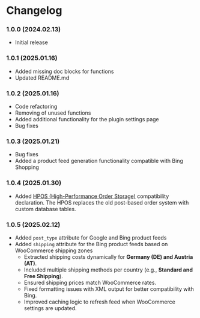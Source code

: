 # Changelog

### 1.0.0 (2024.02.13)
- Initial release

### 1.0.1 (2025.01.16)
- Added missing doc blocks for functions
- Updated README.md

### 1.0.2 (2025.01.16)
- Code refactoring
- Removing of unused functions
- Added additional functionality for the plugin settings page
- Bug fixes

### 1.0.3 (2025.01.21)
- Bug fixes
- Added a product feed generation functionality compatible with Bing Shopping

### 1.0.4 (2025.01.30)
- Added [HPOS (High-Performance Order Storage)](https://woocommerce.com/document/high-performance-order-storage/) compatibility declaration. The HPOS replaces the old post-based order system with custom database tables.

### 1.0.5 (2025.02.12)
- Added `post_type` attribute for Google and Bing product feeds
- Added `shipping` attribute for the Bing product feeds based on WooCommerce shipping zones
    - Extracted shipping costs dynamically for **Germany (DE) and Austria (AT)**.
    - Included multiple shipping methods per country (e.g., **Standard and Free Shipping**).
    - Ensured shipping prices match WooCommerce rates.
    - Fixed formatting issues with XML output for better compatibility with Bing.
    - Improved caching logic to refresh feed when WooCommerce settings are updated.